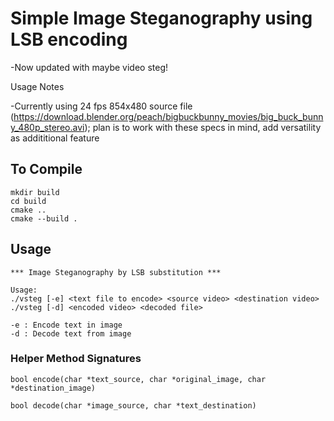 # Simple Image Steganography using LSB encoding
-Now updated with maybe video steg!

Usage Notes 

  -Currently using 24 fps 854x480 source file (https://download.blender.org/peach/bigbuckbunny_movies/big_buck_bunny_480p_stereo.avi);
  plan is to work with these specs in mind, add versatility as addititional feature 

## To Compile

~~~~
mkdir build
cd build
cmake ..
cmake --build .
~~~~

## Usage

~~~~
*** Image Steganography by LSB substitution ***

Usage:  
./vsteg [-e] <text file to encode> <source video> <destination video>
./vsteg [-d] <encoded video> <decoded file>

-e : Encode text in image
-d : Decode text from image
~~~~

### Helper Method Signatures 

~~~
bool encode(char *text_source, char *original_image, char *destination_image)

bool decode(char *image_source, char *text_destination)
~~~

